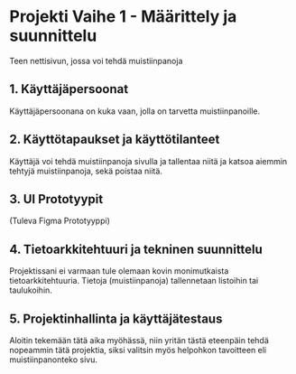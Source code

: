 # Projekti Vaihe 1 - Määrittely ja suunnittelu

Teen nettisivun, jossa voi tehdä muistiinpanoja

## 1. Käyttäjäpersoonat

Käyttäjäpersoonana on kuka vaan, jolla on tarvetta muistiinpanoille.

## 2. Käyttötapaukset ja käyttötilanteet

Käyttäjä voi tehdä muistiinpanoja sivulla ja tallentaa niitä ja katsoa aiemmin tehtyjä muistiinpanoja, sekä poistaa niitä.

## 3. UI Prototyypit

(Tuleva Figma Prototyyppi)

## 4. Tietoarkkitehtuuri ja tekninen suunnittelu

Projektissani ei varmaan tule olemaan kovin monimutkaista tietoarkkitehtuuria. Tietoja (muistiinpanoja) tallennetaan listoihin tai taulukoihin.

## 5. Projektinhallinta ja käyttäjätestaus

Aloitin tekemään tätä aika myöhässä, niin yritän tästä eteenpäin tehdä nopeammin tätä projektia, siksi valitsin myös helpohkon tavoitteen eli muistiinpanonteko sivu.
